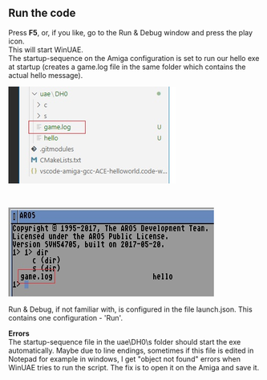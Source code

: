 

Run the code
----

Press **F5**, or, if you like, go to the Run & Debug window and press the play icon.
<br>This will start WinUAE. <br>The startup-sequence on the Amiga configuration is set to run our hello exe at startup (creates a game.log file in the same folder which contains the actual hello message).

![alt text](images/vscode-game.log.jpg "game.log file")

<br>

![alt text](images/game.log.jpg "game.log file")

Run & Debug, if not familiar with, is configured in the file launch.json. This contains one configuration - 'Run'. 

**Errors**
<br>The startup-sequence file in the uae\DH0\s folder should start the exe automatically. Maybe due to line endings, sometimes if this file is edited in Notepad for example in windows, I get "object not found" errors when WinUAE tries to run the script. The fix is to open it on the Amiga and save it.

